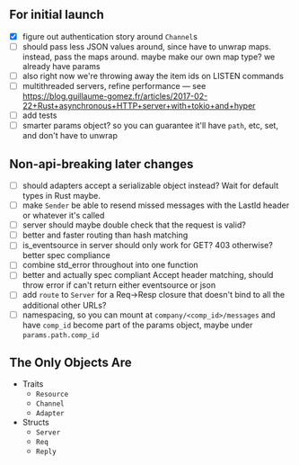 ## For initial launch

- [x] figure out authentication story around `Channel`s
- [ ] should pass less JSON values around, since have to unwrap maps. instead, pass the maps around. maybe make our own map type? we already have params
- [ ] also right now we're throwing away the item ids on LISTEN commands
- [ ] multithreaded servers, refine performance — see https://blog.guillaume-gomez.fr/articles/2017-02-22+Rust+asynchronous+HTTP+server+with+tokio+and+hyper
- [ ] add tests
- [ ] smarter params object? so you can guarantee it'll have `path`, etc, set, and don't have to unwrap

## Non-api-breaking later changes
- [ ] should adapters accept a serializable object instead? Wait for default types in Rust maybe.
- [ ] make `Sender` be able to resend missed messages with the LastId header or whatever it's called
- [ ] server should maybe double check that the request is valid?
- [ ] better and faster routing than hash matching
- [ ] is_eventsource in server should only work for GET? 403 otherwise? better spec compliance
- [ ] combine std_error throughout into one function
- [ ] better and actually spec compliant Accept header matching, should throw error if can't return either eventsource or json
- [ ] add `route` to `Server` for a Req->Resp closure that doesn't bind to all the additional other URLs?
- [ ] namespacing, so you can mount at `company/<comp_id>/messages` and have `comp_id` become part of the params object, maybe under `params.path.comp_id`

## The Only Objects Are

- Traits
  - `Resource`
  - `Channel`
  - `Adapter`
- Structs
  - `Server`
  - `Req`
  - `Reply`
